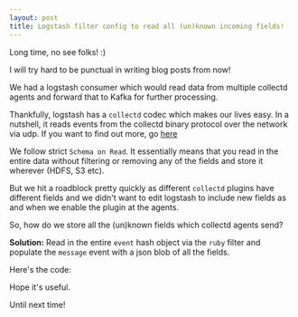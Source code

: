 ```yaml
---
layout: post
title: Logstash filter config to read all (un)known incoming fields!
---
```


Long time, no see folks! :) 

I will try hard to be punctual in writing blog posts from now!

We had a logstash consumer which would read data from multiple collectd agents and forward that to Kafka for further processing. 

Thankfully, logstash has a `collectd` codec which makes our lives easy. In a nutshell, it reads events from the collectd binary protocol over the network via udp. If you want to find out more, go [here](https://www.elastic.co/guide/en/logstash/current/plugins-codecs-collectd.html)

We follow strict `Schema on Read`. It essentially means that you read in the entire data without filtering or removing any of the fields and store it wherever (HDFS, S3 etc). 

But we hit a roadblock pretty quickly as different `collectd` plugins have different fields and we didn't want to edit logstash to include new fields as and when we enable the plugin at the agents.

So, how do we store all the (un)known fields which collectd agents send?

**Solution:** Read in the entire `event` hash object via the `ruby` filter and populate the `message` event with a json blob of all the fields.

Here's the code:

<script src="https://gist.github.com/91pavan/f38eac2286efcfe5f739.js"></script>

Hope it's useful.

Until next time!